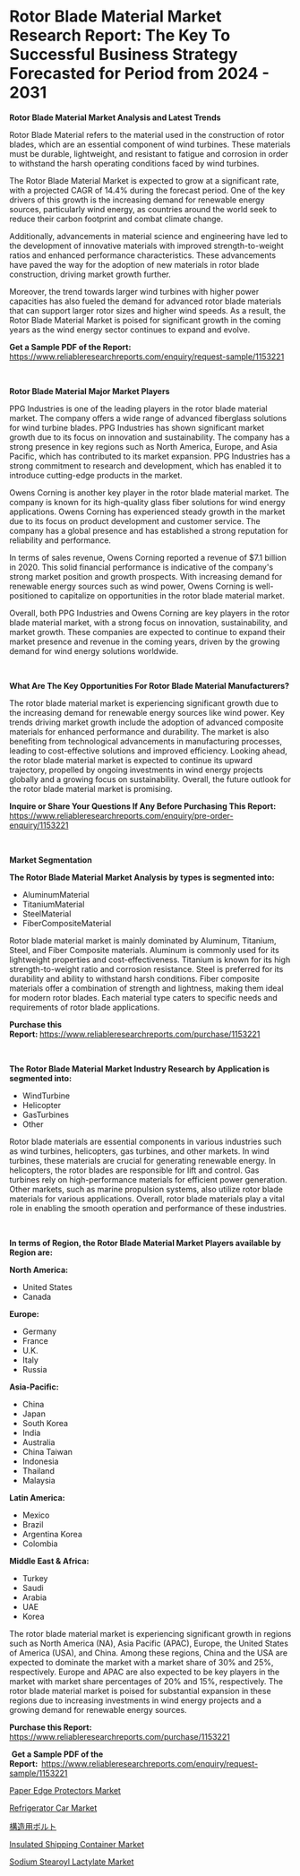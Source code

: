 <p><h1>Rotor Blade Material Market Research Report: The Key To Successful Business Strategy Forecasted for Period from 2024 - 2031</h1></p><p><strong>Rotor Blade Material Market Analysis and Latest Trends</strong></p>
<p><p>Rotor Blade Material refers to the material used in the construction of rotor blades, which are an essential component of wind turbines. These materials must be durable, lightweight, and resistant to fatigue and corrosion in order to withstand the harsh operating conditions faced by wind turbines.</p><p>The Rotor Blade Material Market is expected to grow at a significant rate, with a projected CAGR of 14.4% during the forecast period. One of the key drivers of this growth is the increasing demand for renewable energy sources, particularly wind energy, as countries around the world seek to reduce their carbon footprint and combat climate change.</p><p>Additionally, advancements in material science and engineering have led to the development of innovative materials with improved strength-to-weight ratios and enhanced performance characteristics. These advancements have paved the way for the adoption of new materials in rotor blade construction, driving market growth further.</p><p>Moreover, the trend towards larger wind turbines with higher power capacities has also fueled the demand for advanced rotor blade materials that can support larger rotor sizes and higher wind speeds. As a result, the Rotor Blade Material Market is poised for significant growth in the coming years as the wind energy sector continues to expand and evolve.</p></p>
<p><strong>Get a Sample PDF of the Report:&nbsp;</strong> <a href="https://www.reliableresearchreports.com/enquiry/request-sample/1153221">https://www.reliableresearchreports.com/enquiry/request-sample/1153221</a></p>
<p>&nbsp;</p>
<p><strong>Rotor Blade Material Major Market Players</strong></p>
<p><p>PPG Industries is one of the leading players in the rotor blade material market. The company offers a wide range of advanced fiberglass solutions for wind turbine blades. PPG Industries has shown significant market growth due to its focus on innovation and sustainability. The company has a strong presence in key regions such as North America, Europe, and Asia Pacific, which has contributed to its market expansion. PPG Industries has a strong commitment to research and development, which has enabled it to introduce cutting-edge products in the market.</p><p>Owens Corning is another key player in the rotor blade material market. The company is known for its high-quality glass fiber solutions for wind energy applications. Owens Corning has experienced steady growth in the market due to its focus on product development and customer service. The company has a global presence and has established a strong reputation for reliability and performance.</p><p>In terms of sales revenue, Owens Corning reported a revenue of $7.1 billion in 2020. This solid financial performance is indicative of the company's strong market position and growth prospects. With increasing demand for renewable energy sources such as wind power, Owens Corning is well-positioned to capitalize on opportunities in the rotor blade material market.</p><p>Overall, both PPG Industries and Owens Corning are key players in the rotor blade material market, with a strong focus on innovation, sustainability, and market growth. These companies are expected to continue to expand their market presence and revenue in the coming years, driven by the growing demand for wind energy solutions worldwide.</p></p>
<p>&nbsp;</p>
<p><strong>What Are The Key Opportunities For Rotor Blade Material Manufacturers?</strong></p>
<p><p>The rotor blade material market is experiencing significant growth due to the increasing demand for renewable energy sources like wind power. Key trends driving market growth include the adoption of advanced composite materials for enhanced performance and durability. The market is also benefiting from technological advancements in manufacturing processes, leading to cost-effective solutions and improved efficiency. Looking ahead, the rotor blade material market is expected to continue its upward trajectory, propelled by ongoing investments in wind energy projects globally and a growing focus on sustainability. Overall, the future outlook for the rotor blade material market is promising.</p></p>
<p><strong>Inquire or Share Your Questions If Any Before Purchasing This Report:</strong> <a href="https://www.reliableresearchreports.com/enquiry/pre-order-enquiry/1153221">https://www.reliableresearchreports.com/enquiry/pre-order-enquiry/1153221</a></p>
<p>&nbsp;</p>
<p><strong>Market Segmentation</strong></p>
<p><strong>The Rotor Blade Material Market Analysis by types is segmented into:</strong></p>
<p><ul><li>AluminumMaterial</li><li>TitaniumMaterial</li><li>SteelMaterial</li><li>FiberCompositeMaterial</li></ul></p>
<p><p>Rotor blade material market is mainly dominated by Aluminum, Titanium, Steel, and Fiber Composite materials. Aluminum is commonly used for its lightweight properties and cost-effectiveness. Titanium is known for its high strength-to-weight ratio and corrosion resistance. Steel is preferred for its durability and ability to withstand harsh conditions. Fiber composite materials offer a combination of strength and lightness, making them ideal for modern rotor blades. Each material type caters to specific needs and requirements of rotor blade applications.</p></p>
<p><strong>Purchase this Report:&nbsp;</strong><a href="https://www.reliableresearchreports.com/purchase/1153221">https://www.reliableresearchreports.com/purchase/1153221</a></p>
<p>&nbsp;</p>
<p><strong>The Rotor Blade Material Market Industry Research by Application is segmented into:</strong></p>
<p><ul><li>WindTurbine</li><li>Helicopter</li><li>GasTurbines</li><li>Other</li></ul></p>
<p><p>Rotor blade materials are essential components in various industries such as wind turbines, helicopters, gas turbines, and other markets. In wind turbines, these materials are crucial for generating renewable energy. In helicopters, the rotor blades are responsible for lift and control. Gas turbines rely on high-performance materials for efficient power generation. Other markets, such as marine propulsion systems, also utilize rotor blade materials for various applications. Overall, rotor blade materials play a vital role in enabling the smooth operation and performance of these industries.</p></p>
<p>&nbsp;</p>
<p><strong>In terms of Region, the Rotor Blade Material Market Players available by Region are:</strong></p>
<p>
    <p> <strong> North America: </strong>
        <ul>
            <li>United States</li>
            <li>Canada</li>
        </ul>
        </p> 
    <p> <strong> Europe: </strong>
        <ul>
            <li>Germany</li>
            <li>France</li>
            <li>U.K.</li>
            <li>Italy</li>
            <li>Russia</li>
        </ul>
        </p> 
    <p> <strong> Asia-Pacific: </strong>
        <ul>
            <li>China</li>
            <li>Japan</li>
            <li>South Korea</li>
            <li>India</li>
            <li>Australia</li>
            <li>China Taiwan</li>
            <li>Indonesia</li>
            <li>Thailand</li>
            <li>Malaysia</li>
        </ul>
        </p> 
    <p> <strong> Latin America: </strong>
        <ul>
            <li>Mexico</li>
            <li>Brazil</li>
            <li>Argentina Korea</li>
            <li>Colombia</li>
        </ul>
        </p> 
    <p> <strong> Middle East & Africa: </strong>
        <ul>
            <li>Turkey</li>
            <li>Saudi</li>
            <li>Arabia</li>
            <li>UAE</li>
            <li>Korea</li>
        </ul>
    </p>
    </p>
<p><p>The rotor blade material market is experiencing significant growth in regions such as North America (NA), Asia Pacific (APAC), Europe, the United States of America (USA), and China. Among these regions, China and the USA are expected to dominate the market with a market share of 30% and 25%, respectively. Europe and APAC are also expected to be key players in the market with market share percentages of 20% and 15%, respectively. The rotor blade material market is poised for substantial expansion in these regions due to increasing investments in wind energy projects and a growing demand for renewable energy sources.</p></p>
<p><strong>Purchase this Report: </strong><a href="https://www.reliableresearchreports.com/purchase/1153221">https://www.reliableresearchreports.com/purchase/1153221</a></p>
<p>&nbsp;<strong>Get a Sample PDF of the Report:&nbsp;&nbsp;</strong><a href="https://www.reliableresearchreports.com/enquiry/request-sample/1153221">https://www.reliableresearchreports.com/enquiry/request-sample/1153221</a></p>
<p><strong></strong></p>
<p><p><a href="https://github.com/sonuprakash1/Market-Research-Report-List-1/blob/main/paper-edge-protectors-market.md">Paper Edge Protectors Market</a></p><p><a href="https://issuu.com/reportprime-2/docs/refrigerator-car-market-size-2030.pptx">Refrigerator Car Market</a></p><p><a href="https://github.com/adcxff01450218/Market-Research-Report-List-1/blob/main/1529264190038.md">構造用ボルト</a></p><p><a href="https://issuu.com/reportprime-2/docs/insulated-shipping-container-market-size-2030.pptx">Insulated Shipping Container Market</a></p><p><a href="https://github.com/Whitneyboyettebo9kiw7yr13/Market-Research-Report-List-1/blob/main/sodium-stearoyl-lactylate-market.md">Sodium Stearoyl Lactylate Market</a></p></p>